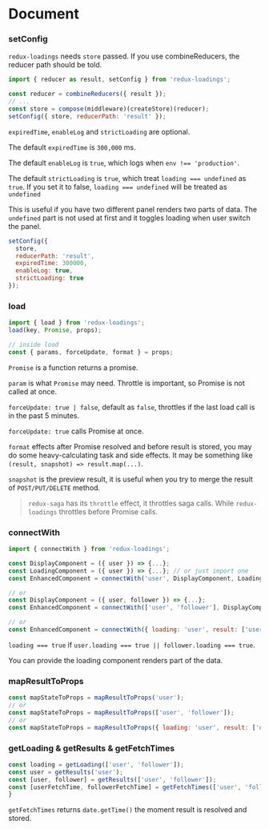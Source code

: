# Document

### setConfig

`redux-loadings` needs `store` passed. If you use combineReducers, the reducer path should be told.

```javascript
import { reducer as result, setConfig } from 'redux-loadings';

const reducer = combineReducers({ result });
// ...
const store = compose(middleware)(createStore)(reducer);
setConfig({ store, reducerPath: 'result' });
```

`expiredTime`, `enableLog` and `strictLoading` are optional.

The default `expiredTime` is `300,000` ms.

The default `enableLog` is `true`, which logs when `env !== 'production'`.

The default `strictLoading` is `true`, which treat `loading === undefined` as `true`. If you set it to false, `loading === undefined` will be treated as `undefined`

This is useful if you have two different panel renders two parts of data. The `undefined` part is not used at first and it toggles loading when user switch the panel.

```javascript
setConfig({
  store,
  reducerPath: 'result',
  expiredTime: 300000,
  enableLog: true,
  strictLoading: true
});
```

### load

```javascript
import { load } from 'redux-loadings';
load(key, Promise, props);

// inside load
const { params, forceUpdate, format } = props;
```

`Promise` is a function returns a promise.

`param` is what `Promise` may need. Throttle is important, so Promise is not called at once.

`forceUpdate: true | false`, default as `false`, throttles if the last load call is in the past 5 minutes.

`forceUpdate: true` calls Promise at once.

`format` effects after Promise resolved and before result is stored, you may do some heavy-calculating task and side effects. It may be something like `(result, snapshot) => result.map(...)`.

`snapshot` is the preview result, it is useful when you try to merge the result of `POST/PUT/DELETE` method.

> `redux-saga` has its `throttle` effect, it throttles saga calls. While `redux-loadings` throttles before Promise calls.

### connectWith

```javascript
import { connectWith } from 'redux-loadings';

const DisplayComponent = ({ user }) => {...};
const LoadingComponent = ({ user }) => {...}; // or just import one
const EnhancedComponent = connectWith('user', DisplayComponent, LoadingComponent);

// or
const DisplayComponent = ({ user, follower }) => {...};
const EnhancedComponent = connectWith(['user', 'follower'], DisplayComponent, LoadingComponent);

// or
const EnhancedComponent = connectWith({ loading: 'user', result: ['user', 'follower'] }, DisplayComponent, Loading);
```

`loading === true` if `user.loading === true || follower.loading === true`.

You can provide the loading component renders part of the data.

### mapResultToProps

```javascript
const mapStateToProps = mapResultToProps('user');
// or
const mapStateToProps = mapResultToProps(['user', 'follower']);
// or 
const mapStateToProps = mapResultToProps({ loading: 'user', result: ['user', 'follower'] });
```

### getLoading & getResults & getFetchTimes

```javascript
const loading = getLoading(['user', 'follower']);
const user = getResults('user');
const [user, follower] = getResults(['user', 'follower']);
const [userFetchTime, followerFetchTime] = getFetchTimes(['user', 'follower']);
}
```

`getFetchTimes` returns `date.getTime()` the moment result is resolved and stored.
